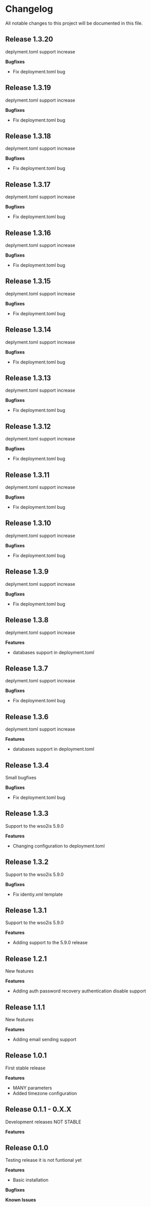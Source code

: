 # Changelog

All notable changes to this project will be documented in this file.

## Release 1.3.20

deplyment.toml support increase

**Bugfixes**
- Fix deployment.toml bug

## Release 1.3.19

deplyment.toml support increase

**Bugfixes**
- Fix deployment.toml bug

## Release 1.3.18

deplyment.toml support increase

**Bugfixes**
- Fix deployment.toml bug

## Release 1.3.17

deplyment.toml support increase

**Bugfixes**
- Fix deployment.toml bug

## Release 1.3.16

deplyment.toml support increase

**Bugfixes**
- Fix deployment.toml bug

## Release 1.3.15

deplyment.toml support increase

**Bugfixes**
- Fix deployment.toml bug

## Release 1.3.14

deplyment.toml support increase

**Bugfixes**
- Fix deployment.toml bug

## Release 1.3.13

deplyment.toml support increase

**Bugfixes**
- Fix deployment.toml bug

## Release 1.3.12

deplyment.toml support increase

**Bugfixes**
- Fix deployment.toml bug

## Release 1.3.11

deplyment.toml support increase

**Bugfixes**
- Fix deployment.toml bug

## Release 1.3.10

deplyment.toml support increase

**Bugfixes**
- Fix deployment.toml bug

## Release 1.3.9

deplyment.toml support increase

**Bugfixes**
- Fix deployment.toml bug

## Release 1.3.8

deplyment.toml support increase

**Features**
- databases support in deployment.toml

## Release 1.3.7

deplyment.toml support increase

**Bugfixes**
- Fix deployment.toml bug

## Release 1.3.6

deplyment.toml support increase

**Features**
- databases support in deployment.toml

## Release 1.3.4

Small bugfixes

**Bugfixes**
- Fix deployment.toml bug

## Release 1.3.3

Support to the wso2is 5.9.0

**Features**
- Changing configuration to deployment.toml

## Release 1.3.2

Support to the wso2is 5.9.0

**Bugfixes**
- Fix identiy.xml template

## Release 1.3.1

Support to the wso2is 5.9.0

**Features**
- Adding support to the 5.9.0 release

## Release 1.2.1

New features

**Features**
- Adding auth password recovery authentication disable support

## Release 1.1.1

New features

**Features**
- Adding email sending support

## Release 1.0.1

First stable release

**Features**
- MANY parameters
- Added timezone configuration

## Release 0.1.1 - 0.X.X

Development releases NOT STABLE

**Features**


## Release 0.1.0

Testing release it is not funtional yet

**Features**

- Basic installation

**Bugfixes**

**Known Issues**
